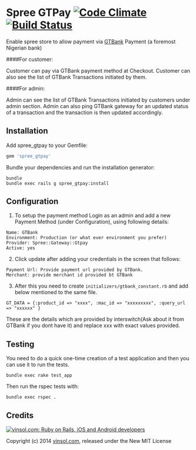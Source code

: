 Spree GTPay  [![Code Climate](https://codeclimate.com/github/vinsol/Spree-GTPay.png)](https://codeclimate.com/github/vinsol/Spree-GTPay) [![Build Status](https://travis-ci.org/vinsol/Spree-GTPay.svg)](https://travis-ci.org/vinsol/Spree-GTPay)
==========

Enable spree store to allow payment via [GTBank](http://gtbank.com/) Payment (a foremost Nigerian bank)

####For customer:

Customer can pay via GTBank payment method at Checkout. Customer can also see the list of GTBank Transactions initiated by them.

####For admin:

Admin can see the list of GTBank Transactions initiated by customers under admin section. Admin can also ping GTBank gateway for an updated status of a transaction and the transaction is then updated accordingly. 


Installation
------------

Add spree_gtpay to your Gemfile:

```ruby
gem 'spree_gtpay'
```

Bundle your dependencies and run the installation generator:

```shell
bundle
bundle exec rails g spree_gtpay:install
```

Configuration
--------

1. To setup the payment method Login as an admin and add a new Payment Method (under Configuration), using following details:

  ```
  Name: GTBank
  Environment: Production (or what ever environment you prefer)
  Provider: Spree::Gateway::Gtpay
  Active: yes
  ```

2. Click update after adding your credentials in the screen that follows:

  ```
  Payment Url: Provide payment url provided by GTBank.
  Merchant: provide merchant id provided bt GTBank
  ```

3. After this you need to create ```initializers/gtbank_constant.rb``` and add below mentioned to the same file.

  ```
  GT_DATA = {:product_id => "xxxx", :mac_id => "xxxxxxxxx", :query_url => "xxxxxx" }
  ```

These are the details which are provided by interswitch(Ask about it from GTBank if you dont have it) and replace xxx with exact values provided.


Testing
-------

You need to do a quick one-time creation of a test application and then you can use it to run the tests.

    bundle exec rake test_app

Then run the rspec tests with:

    bundle exec rspec .



Credits
-------

[![vinsol.com: Ruby on Rails, iOS and Android developers](http://vinsol.com/vin_logo.png "Ruby on Rails, iOS and Android developers")](http://vinsol.com)

Copyright (c) 2014 [vinsol.com](http://vinsol.com "Ruby on Rails, iOS and Android developers"), released under the New MIT License
